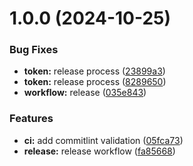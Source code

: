 # 1.0.0 (2024-10-25)


### Bug Fixes

* **token:** release process ([23899a3](https://github.com/anandakumarpalanisamy/semantic-release-demo/commit/23899a3ddd9b77382f05dcb940f1b28401678edd))
* **token:** release process ([8289650](https://github.com/anandakumarpalanisamy/semantic-release-demo/commit/8289650425edf2a252cd221bdf06d36cd59a4f2d))
* **workflow:** release ([035e843](https://github.com/anandakumarpalanisamy/semantic-release-demo/commit/035e84316335377ebd53a3d29edc8a7e43b16cd6))


### Features

* **ci:** add commitlint validation ([05fca73](https://github.com/anandakumarpalanisamy/semantic-release-demo/commit/05fca73ee289a8bbba1ac1b0268d56c82241c844))
* **release:** release workflow ([fa85668](https://github.com/anandakumarpalanisamy/semantic-release-demo/commit/fa856689fe41cf7511d949632885872fad6d6191))

